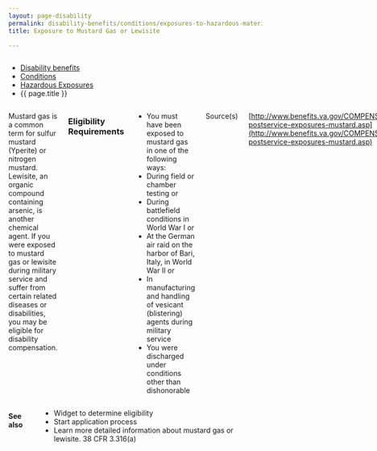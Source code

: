 ```yaml
---
layout: page-disability
permalink: disability-benefits/conditions/exposures-to-hazardous-materials/mustard-gas/index.html
title: Exposure to Mustard Gas or Lewisite

---
```


<div class="splash" markdown="0">
<div class="row" markdown="0">
<div class="small-12 columns" markdown="0">

<ul class="breadcrumbs" role="menubar" aria-label="Primary">
<li class="parent"><a href="{{ site.url }}/disability-benefits/">Disability benefits</a></li>
<li class="parent"><a href="{{ site.url }}/disability-benefits/conditions/">Conditions</a></li>
<li class="parent"><a href="{{ site.url }}/disability-benefits/conditions/exposures-to-hazardous-materials/">Hazardous Exposures</a></li>
<li class="active">{{ page.title }}</li>
</ul>

</div>
</div>
</div>

<div class="main" role="main" markdown="0">
<div class="section one" markdown="0">
<div class="primary" markdown="0">
<div class="row" markdown="0">
<div class="small-12 columns" markdown="1">

Mustard gas is a common term for sulfur mustard (Yperite) or nitrogen mustard. Lewisite, an organic compound containing arsenic, is another chemical agent. If you were exposed to mustard gas or lewisite during military service and suffer from certain related diseases or disabilities, you may be eligible for disability compensation.  

### Eligibility Requirements

- You must have been exposed to mustard gas in one of the following ways:
- During field or chamber testing or
- During battlefield conditions in World War I or
- At the German air raid on the harbor of Bari, Italy, in World War II or
- In manufacturing and handling of vesicant (blistering) agents during military service
- You were discharged under conditions other than dishonorable

Source(s)

[http://www.benefits.va.gov/COMPENSATION/claims-postservice-exposures-mustard.asp](http://www.benefits.va.gov/COMPENSATION/claims-postservice-exposures-mustard.asp)

</div>
</div>
</div>
</div>

<div class="section secondary" markdown="0">
<div class="row" markdown="0">
<div class="small-12 columns" markdown="1">

#### See also

- Widget to determine eligibility
- Start application process
- Learn more detailed information about mustard gas or lewisite. 38 CFR 3.316(a)



</div>
</div>
</div>



</div>
